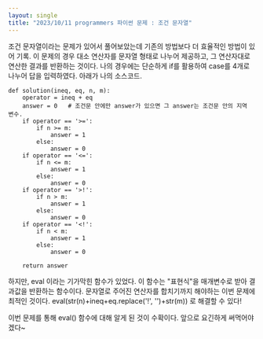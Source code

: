 ```yaml
---
layout: single
title: "2023/10/11 programmers 파이썬 문제 : 조건 문자열"
---
```


조건 문자열이라는 문제가 있어서 풀어보았는데 기존의 방법보다 더 효율적인 방법이 있어 기록.
이 문제의 경우 대소 연산자를 문자열 형태로 나누어 제공하고, 그 연산자대로 연산한 결과를 반환하는 것이다.
나의 경우에는 단순하게 if를 활용하여 case를 4개로 나누어 답을 입력하였다. 아래가 나의 소스코드.
~~~
def solution(ineq, eq, n, m):
    operator = ineq + eq
    answer = 0   # 조건문 안에만 answer가 있으면 그 answer는 조건문 안의 지역 변수.
    if operator == '>=':
        if n >= m:
            answer = 1
        else:
            answer = 0
    if operator == '<=':
        if n <= m:
            answer = 1
        else:
            answer = 0
    if operator == '>!':
        if n > m:
            answer = 1
        else:
            answer = 0
    if operator == '<!':
        if n < m:
            answer = 1
        else:
            answer = 0
    
    return answer
~~~
하지만, eval 이라는 기가막힌 함수가 있었다.
이 함수는 "표현식"을 매개변수로 받아 결과값을 반환하는 함수이다.
문자열로 주어진 연산자를 합치기까지 해야하는 이번 문제에 최적인 것이다.
eval(str(n)+ineq+eq.replace('!', '')+str(m)) 로 해결할 수 있다!

이번 문제를 통해 eval() 함수에 대해 알게 된 것이 수확이다.
앞으로 요긴하게 써먹어야겠다~
